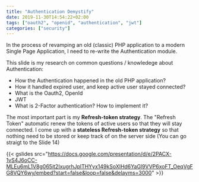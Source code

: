 ```yaml
---
title: "Authentication Demystify"
date: 2019-11-30T14:54:22+02:00
tags: ["oauth2", "openid", "authentication", "jwt"]
categories: ["security"]
---
```


In the process of revamping an old (classic) PHP application to a modern Single Page Application, I need to re-write the Authentication module.

This slide is my research on common questions / knowledege about Authentication:

* How the Authentication happened in the old PHP application?
* How it handled expired user, and keep active user stayed connected?
* What is the Oauth2, OpenId
* JWT
* What is 2-Factor authentication? How to implement it?

The most important part is my **Refresh-token strategy**. The "Refresh Token" automatic renew the tokens of active users so that they will stay connected.
I come up with a **stateless Refresh-token strategy** so that nothing need to be stored or keep track of on the server side (You can go straigt to the Slide 14)

{{< gslides src="https://docs.google.com/presentation/d/e/2PACX-1vS4J6oCC-MLEu6mL1V8g065it2IxugrhJplTHYyx149kSoXlHd6YaGl9VVP6xoFT_OeqVgFG8VQY6wy/embed?start=false&loop=false&delayms=3000" >}}

<!--
<iframe src="https://docs.google.com/presentation/d/e/2PACX-1vS4J6oCC-MLEu6mL1V8g065it2IxugrhJplTHYyx149kSoXlHd6YaGl9VVP6xoFT_OeqVgFG8VQY6wy/embed?start=false&loop=false&delayms=3000" frameborder="0" width="960" height="569" allowfullscreen="true" mozallowfullscreen="true" webkitallowfullscreen="true"></iframe>
-->